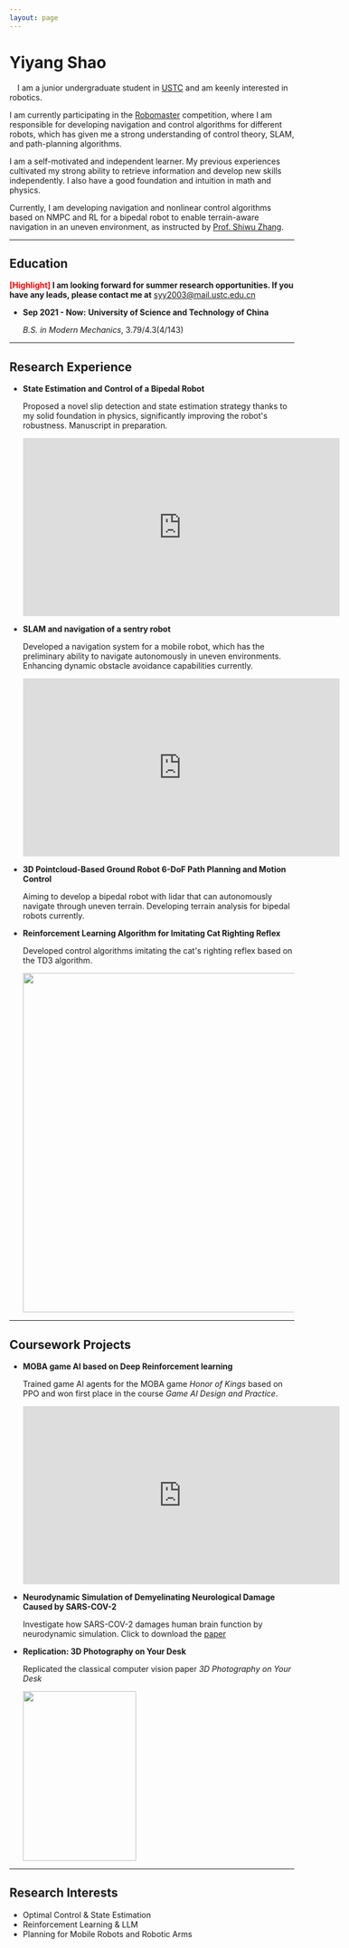 ```yaml
---
layout: page
---
```


# Yiyang Shao

&ensp;&ensp;I am a junior undergraduate student in [USTC](https://en.ustc.edu.cn/) and am keenly interested in robotics.

I am currently participating in the [Robomaster](https://www.robomaster.com/en-US) competition, where I am responsible for developing navigation and control algorithms for different robots, which has given me a strong understanding of control theory, SLAM, and path-planning algorithms.

I am a self-motivated and independent learner. My previous experiences cultivated my strong ability to retrieve information and develop new skills independently. I also have a good foundation and intuition in math and physics.

Currently, I am developing navigation and nonlinear control algorithms based on NMPC and RL for a bipedal robot to enable terrain-aware navigation in an uneven environment, as instructed by [Prof. Shiwu Zhang](http://staff.ustc.edu.cn/~swzhang/).

---

## Education

**<font color='red'>[Highlight]</font> I am looking forward for summer research opportunities. If you have any leads, please contact me at** <syy2003@mail.ustc.edu.cn>

- **Sep 2021 - Now:** **University of Science and Technology of China**
  
    _B.S. in Modern Mechanics_, 3.79/4.3(4/143)


---

## Research Experience

- **State Estimation and Control of a Bipedal Robot**
  
  Proposed a novel slip detection and state estimation strategy  thanks to my solid foundation in physics, significantly improving the robot's robustness. Manuscript in preparation.
  <iframe width="560" height="315" src="https://www.youtube.com/embed/4KdO7uRTI6c" title="YouTube video player" frameborder="0" allow="accelerometer; autoplay; clipboard-write; encrypted-media; gyroscope; picture-in-picture" allowfullscreen></iframe>
- **SLAM and navigation of a sentry robot**
  
   Developed a navigation system for a mobile robot, which has the preliminary ability to navigate autonomously in uneven environments. Enhancing dynamic obstacle avoidance capabilities currently.
  <iframe width="560" height="315" src="https://www.youtube.com/embed/mgK62YdBWW0" title="YouTube video player" frameborder="0" allow="accelerometer; autoplay; clipboard-write; encrypted-media; gyroscope; picture-in-picture" allowfullscreen></iframe>

- **3D Pointcloud-Based Ground Robot 6-DoF Path Planning and Motion Control**  
  
  Aiming to develop a bipedal robot with lidar that can autonomously navigate through uneven terrain. Developing terrain analysis for bipedal robots currently.


- **Reinforcement Learning Algorithm for Imitating Cat Righting Reflex**
  
  Developed control algorithms imitating the cat's righting reflex based on the TD3 algorithm.

  <img src="https://kevin-shao-ustc.github.io/01.gif" class="floatpic" width="1066" height="600">

---

## Coursework Projects

- **MOBA game AI based on Deep Reinforcement learning**
  
  Trained game AI agents for the MOBA game _Honor of Kings_ based on PPO and won first place in the course _Game AI Design and Practice_.

  <iframe width="560" height="315" src="https://www.youtube.com/embed/-0lcAoTVlJg" title="YouTube video player" frameborder="0" allow="accelerometer; autoplay; clipboard-write; encrypted-media; gyroscope; picture-in-picture" allowfullscreen></iframe>

- **Neurodynamic Simulation of Demyelinating Neurological Damage Caused by SARS-COV-2**
  
  Investigate how SARS-COV-2 damages human brain function by neurodynamic simulation.
  Click to download the [paper](https://kevin-shao-ustc.github.io/EleMag.pdf)

- **Replication: 3D Photography on Your Desk**
  
  Replicated the classical computer vision paper _3D Photography on Your Desk_

  <img src="https://kevin-shao-ustc.github.io/3Dphoto.png" width="200" height="300">

---

## Research Interests

- Optimal Control & State Estimation
- Reinforcement Learning & LLM
- Planning for Mobile Robots and Robotic Arms
 

